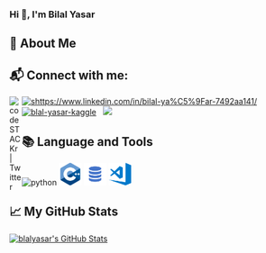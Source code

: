  
<h3 align="left">Hi 👋, I'm Bilal Yasar</h1>

## 📖 About Me


## 📬 Connect with me:

[<img align="left" alt="codeSTACKr | Twitter" width="22px" src="https://cdn.jsdelivr.net/npm/simple-icons@v3/icons/twitter.svg" />](https://twitter.com/blalyasar)
<p align="left">
 
 
  <a href="https://www.linkedin.com/in/bilal-ya%C5%9Far-7492aa141/"><img src="https://cdn.jsdelivr.net/npm/simple-icons@3.0.1/icons/linkedin.svg" alt="shttps://www.linkedin.com/in/bilal-ya%C5%9Far-7492aa141/" height="30" width="30"></a>&nbsp;&nbsp;
  <a href="https://www.kaggle.com/blalyasar"><img src="https://cdn.jsdelivr.net/npm/simple-icons@3.0.1/icons/kaggle.svg" alt="blal-yasar-kaggle" height="30" width="30"></a>&nbsp;&nbsp;
  <a href="mailto:blalyasar@gmail.com"><img height="30" src="https://cdn.jsdelivr.net/npm/simple-icons@3.4.0/icons/gmail.svg"></a>&nbsp;&nbsp;
</p>




## 📚 Language and Tools
<p align="left">

  <img src="https://devicons.github.io/devicon/devicon.git/icons/python/python-original.svg" alt="python" width="40" height="40"/> 
  <img src="https://raw.githubusercontent.com/devicons/devicon/40cd6bc89a299dc50ac289f8e3b071d0dff49d9c/icons/cplusplus/cplusplus-original.svg" alt="c++" width="40" height="40"/> 
  
  
  <img   alt="SQL"   src="https://raw.githubusercontent.com/github/explore/80688e429a7d4ef2fca1e82350fe8e3517d3494d/topics/sql/sql.png" width="40" height="40" />
  
<img  alt="Visual Studio Code"  src="https://raw.githubusercontent.com/github/explore/80688e429a7d4ef2fca1e82350fe8e3517d3494d/topics/visual-studio-code/visual-studio-code.png" width="40px" height="40"/>

</p>

## &#x1f4c8; My GitHub Stats


<a href="https://github.com/blalyasar">
  <img align="center" src="https://github-readme-stats.vercel.app/api?username=blalyasar&show_icons=true&line_height=27&count_private=true&title_color=ffffff&text_color=c9cacc&icon_color=2bbc8a&bg_color=1d1f21" alt="blalyasar's GitHub Stats" />
</a>
